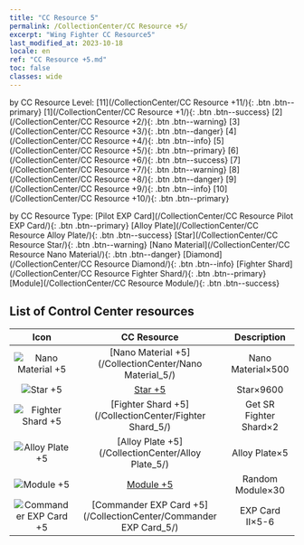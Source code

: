 ```yaml
---
title: "CC Resource 5"
permalink: /CollectionCenter/CC Resource +5/
excerpt: "Wing Fighter CC Resource5"
last_modified_at: 2023-10-18
locale: en
ref: "CC Resource +5.md"
toc: false
classes: wide
---
```


  by CC Resource Level:  [11](/CollectionCenter/CC Resource +11/){: .btn .btn--primary}   [1](/CollectionCenter/CC Resource +1/){: .btn .btn--success}   [2](/CollectionCenter/CC Resource +2/){: .btn .btn--warning}   [3](/CollectionCenter/CC Resource +3/){: .btn .btn--danger}   [4](/CollectionCenter/CC Resource +4/){: .btn .btn--info}   [5](/CollectionCenter/CC Resource +5/){: .btn .btn--primary}   [6](/CollectionCenter/CC Resource +6/){: .btn .btn--success}   [7](/CollectionCenter/CC Resource +7/){: .btn .btn--warning}   [8](/CollectionCenter/CC Resource +8/){: .btn .btn--danger}   [9](/CollectionCenter/CC Resource +9/){: .btn .btn--info}   [10](/CollectionCenter/CC Resource +10/){: .btn .btn--primary} 

  by CC Resource Type:  [Pilot EXP Card](/CollectionCenter/CC Resource Pilot EXP Card/){: .btn .btn--primary}   [Alloy Plate](/CollectionCenter/CC Resource Alloy Plate/){: .btn .btn--success}   [Star](/CollectionCenter/CC Resource Star/){: .btn .btn--warning}   [Nano Material](/CollectionCenter/CC Resource Nano Material/){: .btn .btn--danger}   [Diamond](/CollectionCenter/CC Resource Diamond/){: .btn .btn--info}   [Fighter Shard](/CollectionCenter/CC Resource Fighter Shard/){: .btn .btn--primary}   [Module](/CollectionCenter/CC Resource Module/){: .btn .btn--success} 

## List of Control Center resources

  |   Icon |      CC Resource        |   Description   |
  |:------:|:---------------:|:---------------:|
  | ![Nano Material +5](/images/cc/CC_Nano_Material_5_p.png) | [Nano Material +5](/CollectionCenter/Nano Material_5/) | Nano Material×500 |
  | ![Star +5](/images/cc/CC_Star_5_p.png) | [Star +5](/CollectionCenter/Star_5/) | Star×9600 |
  | ![Fighter Shard +5](/images/cc/CC_Fighter_Shard_5_p.png) | [Fighter Shard +5](/CollectionCenter/Fighter Shard_5/) | Get SR Fighter Shard×2 |
  | ![Alloy Plate +5](/images/cc/CC_Alloy_Plate_5_p.png) | [Alloy Plate +5](/CollectionCenter/Alloy Plate_5/) | Alloy Plate×5 |
  | ![Module +5](/images/cc/CC_Module_5_p.png) | [Module +5](/CollectionCenter/Module_5/) | Random Module×30 |
  | ![Commander EXP Card +5](/images/cc/CC_Pilot_EXP_Card_5_p.png) | [Commander EXP Card +5](/CollectionCenter/Commander EXP Card_5/) | EXP Card II×5-6 |
